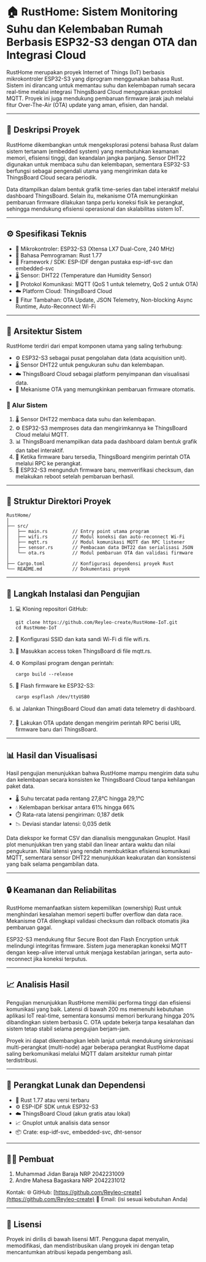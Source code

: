 
# 🏠 RustHome: Sistem Monitoring Suhu dan Kelembaban Rumah Berbasis ESP32-S3 dengan OTA dan Integrasi Cloud 

RustHome merupakan proyek Internet of Things (IoT) berbasis mikrokontroler ESP32-S3 yang diprogram menggunakan bahasa Rust. Sistem ini dirancang untuk memantau suhu dan kelembapan rumah secara real-time melalui integrasi ThingsBoard Cloud menggunakan protokol MQTT. Proyek ini juga mendukung pembaruan firmware jarak jauh melalui fitur Over-The-Air (OTA) update yang aman, efisien, dan handal.

---

## 🧾 Deskripsi Proyek

RustHome dikembangkan untuk mengeksplorasi potensi bahasa Rust dalam sistem tertanam (embedded system) yang membutuhkan keamanan memori, efisiensi tinggi, dan keandalan jangka panjang. Sensor DHT22 digunakan untuk membaca suhu dan kelembapan, sementara ESP32-S3 berfungsi sebagai pengendali utama yang mengirimkan data ke ThingsBoard Cloud secara periodik.

Data ditampilkan dalam bentuk grafik time-series dan tabel interaktif melalui dashboard ThingsBoard. Selain itu, mekanisme OTA memungkinkan pembaruan firmware dilakukan tanpa perlu koneksi fisik ke perangkat, sehingga mendukung efisiensi operasional dan skalabilitas sistem IoT.

---

## ⚙️ Spesifikasi Teknis

* 🧠 Mikrokontroler: ESP32-S3 (Xtensa LX7 Dual-Core, 240 MHz)
* 🦀 Bahasa Pemrograman: Rust 1.77
* 🧩 Framework / SDK: ESP-IDF dengan pustaka esp-idf-svc dan embedded-svc
* 🌡️ Sensor: DHT22 (Temperature dan Humidity Sensor)
* 📡 Protokol Komunikasi: MQTT (QoS 1 untuk telemetry, QoS 2 untuk OTA)
* ☁️ Platform Cloud: ThingsBoard Cloud
* 🔁 Fitur Tambahan: OTA Update, JSON Telemetry, Non-blocking Async Runtime, Auto-Reconnect Wi-Fi

---

## 🧠 Arsitektur Sistem

RustHome terdiri dari empat komponen utama yang saling terhubung:

* ⚙️ ESP32-S3 sebagai pusat pengolahan data (data acquisition unit).
* 🌡️ Sensor DHT22 untuk pengukuran suhu dan kelembapan.
* ☁️ ThingsBoard Cloud sebagai platform penyimpanan dan visualisasi data.
* 🔄 Mekanisme OTA yang memungkinkan pembaruan firmware otomatis.

### 🔧 Alur Sistem

1. 🌡️ Sensor DHT22 membaca data suhu dan kelembapan.
2. ⚙️ ESP32-S3 memproses data dan mengirimkannya ke ThingsBoard Cloud melalui MQTT.
3. 📊 ThingsBoard menampilkan data pada dashboard dalam bentuk grafik dan tabel interaktif.
4. 🔁 Ketika firmware baru tersedia, ThingsBoard mengirim perintah OTA melalui RPC ke perangkat.
5. 💾 ESP32-S3 mengunduh firmware baru, memverifikasi checksum, dan melakukan reboot setelah pembaruan berhasil.

---

## 📁 Struktur Direktori Proyek

```
RustHome/
│
├── src/
│   ├── main.rs         // Entry point utama program
│   ├── wifi.rs         // Modul koneksi dan auto-reconnect Wi-Fi
│   ├── mqtt.rs         // Modul komunikasi MQTT dan RPC listener
│   ├── sensor.rs       // Pembacaan data DHT22 dan serialisasi JSON
│   └── ota.rs          // Modul pembaruan OTA dan validasi firmware
│
├── Cargo.toml          // Konfigurasi dependensi proyek Rust
└── README.md           // Dokumentasi proyek
```

---

## 🧩 Langkah Instalasi dan Pengujian

1. 💻 Kloning repositori GitHub:

   ```
   git clone https://github.com/Reyleo-create/RustHome-IoT.git
   cd RustHome-IoT
   ```

2. 📶 Konfigurasi SSID dan kata sandi Wi-Fi di file wifi.rs.

3. 🔑 Masukkan access token ThingsBoard di file mqtt.rs.

4. ⚙️ Kompilasi program dengan perintah:

   ```
   cargo build --release
   ```

5. 🔌 Flash firmware ke ESP32-S3:

   ```
   cargo espflash /dev/ttyUSB0
   ```

6. 📊 Jalankan ThingsBoard Cloud dan amati data telemetry di dashboard.

7. 🔄 Lakukan OTA update dengan mengirim perintah RPC berisi URL firmware baru dari ThingsBoard.

---

## 📊 Hasil dan Visualisasi

Hasil pengujian menunjukkan bahwa RustHome mampu mengirim data suhu dan kelembapan secara konsisten ke ThingsBoard Cloud tanpa kehilangan paket data.

* 🌡️ Suhu tercatat pada rentang 27,8°C hingga 29,1°C
* 💧 Kelembapan berkisar antara 61% hingga 66%
* ⏱️ Rata-rata latensi pengiriman: 0,187 detik
* 📉 Deviasi standar latensi: 0,035 detik

Data diekspor ke format CSV dan dianalisis menggunakan Gnuplot. Hasil plot menunjukkan tren yang stabil dan linear antara waktu dan nilai pengukuran. Nilai latensi yang rendah membuktikan efisiensi komunikasi MQTT, sementara sensor DHT22 menunjukkan keakuratan dan konsistensi yang baik selama pengambilan data.

---

## 🔒 Keamanan dan Reliabilitas

RustHome memanfaatkan sistem kepemilikan (ownership) Rust untuk menghindari kesalahan memori seperti buffer overflow dan data race. Mekanisme OTA dilengkapi validasi checksum dan rollback otomatis jika pembaruan gagal.

ESP32-S3 mendukung fitur Secure Boot dan Flash Encryption untuk melindungi integritas firmware. Sistem juga menerapkan koneksi MQTT dengan keep-alive interval untuk menjaga kestabilan jaringan, serta auto-reconnect jika koneksi terputus.

---

## 📈 Analisis Hasil

Pengujian menunjukkan RustHome memiliki performa tinggi dan efisiensi komunikasi yang baik. Latensi di bawah 200 ms memenuhi kebutuhan aplikasi IoT real-time, sementara konsumsi memori berkurang hingga 20% dibandingkan sistem berbasis C. OTA update bekerja tanpa kesalahan dan sistem tetap stabil selama pengujian berjam-jam.

Proyek ini dapat dikembangkan lebih lanjut untuk mendukung sinkronisasi multi-perangkat (multi-node) agar beberapa perangkat RustHome dapat saling berkomunikasi melalui MQTT dalam arsitektur rumah pintar terdistribusi.

---

## 🧰 Perangkat Lunak dan Dependensi

* 🦀 Rust 1.77 atau versi terbaru
* ⚙️ ESP-IDF SDK untuk ESP32-S3
* ☁️ ThingsBoard Cloud (akun gratis atau lokal)
* 📈 Gnuplot untuk analisis data sensor
* 📦 Crate: esp-idf-svc, embedded-svc, dht-sensor

---

## 👨‍💻 Pembuat

1. Muhammad Jidan Baraja NRP 2042231009
2. Andre Mahesa Bagaskara NRP 2042231012

Kontak:
🌐 GitHub: [https://github.com/Reyleo-create](https://github.com/Reyleo-create)
📧 Email: (isi sesuai kebutuhan Anda)

---

## 📜 Lisensi

Proyek ini dirilis di bawah lisensi MIT. Pengguna dapat menyalin, memodifikasi, dan mendistribusikan ulang proyek ini dengan tetap mencantumkan atribusi kepada pengembang asli.
